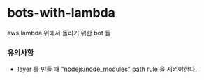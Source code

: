 # bots-with-lambda
aws lambda 위에서 돌리기 위한 bot 들

### 유의사항
- layer 를 만들 때 "nodejs/node_modules" path rule 을 지켜야한다.

